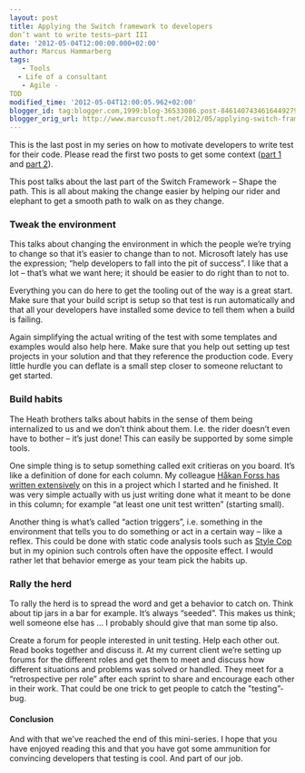 ```yaml
---
layout: post
title: Applying the Switch framework to developers
don’t want to write tests–part III
date: '2012-05-04T12:00:00.000+02:00'
author: Marcus Hammarberg
tags:
   - Tools
  - Life of a consultant
   - Agile -
TDD
modified_time: '2012-05-04T12:00:05.962+02:00'
blogger_id: tag:blogger.com,1999:blog-36533086.post-8461407434616449279
blogger_orig_url: http://www.marcusoft.net/2012/05/applying-switch-framework-to-developers_1663.html
---
```



This is the last post in my series on how to motivate developers to
write test for their code. Please read the first two posts to get some
context (<a
href="http://www.marcusoft.net/2012/05/applying-switch-framework-to-developers.html"
target="_blank">part 1</a> and <a
href="http://www.marcusoft.net/2012/05/applying-switch-framework-to-developers_04.html"
target="_blank">part 2</a>).

This post talks about the last part of the Switch Framework – Shape the
path. This is all about making the change easier by helping our rider
and elephant to get a smooth path to walk on as they change.



### Tweak the environment

This talks about changing the environment in which the people we’re
trying to change so that it’s easier to change than to not. Microsoft
lately has use the expression; “help developers to fall into the pit of
success”. I like that a lot – that’s what we want here; it should be
easier to do right than to not to.

Everything you can do here to get the tooling out of the way is a great
start. Make sure that your build script is setup so that test is run
automatically and that all your developers have installed some device to
tell them when a build is failing.

Again simplifying the actual writing of the test with some templates and
examples would also help here. Make sure that you help out setting up
test projects in your solution and that they reference the production
code. Every little hurdle you can deflate is a small step closer to
someone reluctant to get started.

### Build habits

The Heath brothers talks about habits in the sense of them being
internalized to us and we don’t think about them. I.e. the rider doesn’t
even have to bother – it’s just done! This can easily be supported by
some simple tools.

One simple thing is to setup something called exit critieras on you
board. It’s like a definition of done for each column. My colleague <a
href="http://hakanforss.wordpress.com/2011/09/05/standard-work-in-software-developmentpart-2/"
target="_blank">Håkan Forss has written extensively</a> on this in a
project which I started and he finished. It was very simple actually
with us just writing done what it meant to be done in this column; for
example “at least one unit test written” (starting small). 

Another thing is what’s called “action triggers”, i.e. something in the
environment that tells you to do something or act in a certain way –
like a reflex. This could be done with static code analysis tools such
as <a href="http://stylecop.codeplex.com/" target="_blank">Style Cop</a>
but in my opinion such controls often have the opposite effect. I would
rather let that behavior emerge as your team pick the habits up.

### Rally the herd

To rally the herd is to spread the word and get a behavior to catch on.
Think about tip jars in a bar for example. It’s always “seeded”. This
makes us think; well someone else has … I probably should give that man
some tip also.

Create a forum for people interested in unit testing. Help each other
out. Read books together and discuss it. At my current client we’re
setting up forums for the different roles and get them to meet and
discuss how different situations and problems was solved or handled.
They meet for a “retrospective per role” after each sprint to share and
encourage each other in their work. That could be one trick to get
people to catch the "testing”-bug.

#### Conclusion

And with that we’ve reached the end of this mini-series. I hope that you
have enjoyed reading this and that you have got some ammunition for
convincing developers that testing is cool. And part of our job.
